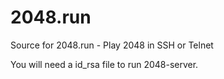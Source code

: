 # 2048.run
Source for 2048.run - Play 2048 in SSH or Telnet

You will need a id_rsa file to run 2048-server.
